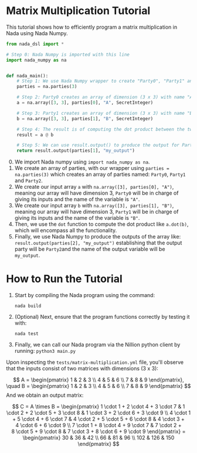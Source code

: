 # Matrix Multiplication Tutorial

This tutorial shows how to efficiently program a matrix multiplication in Nada using Nada Numpy. 

```python
from nada_dsl import *

# Step 0: Nada Numpy is imported with this line
import nada_numpy as na


def nada_main():
    # Step 1: We use Nada Numpy wrapper to create "Party0", "Party1" and "Party2"
    parties = na.parties(3)

    # Step 2: Party0 creates an array of dimension (3 x 3) with name "A"
    a = na.array([3, 3], parties[0], "A", SecretInteger)

    # Step 3: Party1 creates an array of dimension (3 x 3) with name "B"
    b = na.array([3, 3], parties[1], "B", SecretInteger)

    # Step 4: The result is of computing the dot product between the two which is another (3 x 3) matrix
    result = a @ b

    # Step 5: We can use result.output() to produce the output for Party2 and variable name "my_output"
    return result.output(parties[1], "my_output")

```

0. We import Nada numpy using `import nada_numpy as na`.
1. We create an array of parties, with our wrapper using `parties = na.parties(3)` which creates an array of parties named: `Party0`, `Party1` and `Party2`.
2. We create our input array `a` with `na.array([3], parties[0], "A")`, meaning our array will have dimension 3, `Party0` will be in charge of giving its inputs and the name of the variable is `"A"`.
3. We create our input array `b` with `na.array([3], parties[1], "B")`, meaning our array will have dimension 3, `Party1` will be in charge of giving its inputs and the name of the variable is `"B"`.
4. Then, we use the `dot` function to compute the dot product like `a.dot(b)`, which will encompass all the functionality.
5. Finally, we use Nada Numpy to produce the outputs of the array like:  `result.output(parties[2], "my_output")` establishing that the output party will be `Party2`and the name of the output variable will be `my_output`. 

# How to Run the Tutorial

1. Start by compiling the Nada program using the command:
   ```
   nada build
   ```

2. (Optional) Next, ensure that the program functions correctly by testing it with:
   ```
   nada test
   ```

3. Finally, we can call our Nada program via the Nillion python client by running: `python3 main.py`

Upon inspecting the `tests/matrix-multiplication.yml` file, you'll observe that the inputs consist of two matrices with dimensions (3 x 3):

$$
A = \begin{pmatrix} 1 & 2 & 3 \\ 4 & 5 & 6 \\ 7 & 8 & 9 \end{pmatrix}, \quad B = \begin{pmatrix} 1 & 2 & 3 \\ 4 & 5 & 6 \\ 7 & 8 & 9 \end{pmatrix}
$$
And we obtain an output matrix:

$$
C = A \times B = \begin{pmatrix} 1 \cdot 1 + 2 \cdot 4 + 3 \cdot 7  & 1 \cdot 2 + 2 \cdot 5 + 3 \cdot 8  & 1 \cdot 3 + 2 \cdot 6 + 3 \cdot 9  \\ 4 \cdot 1 + 5 \cdot 4 + 6 \cdot 7  &  4 \cdot 2 + 5 \cdot 5 + 6 \cdot 8  & 4 \cdot 3 + 4 \cdot 6 + 6 \cdot 9 \\ 7 \cdot 1 + 8 \cdot 4 + 9 \cdot 7  &  7 \cdot 2 + 8 \cdot 5 + 9 \cdot 8  & 7 \cdot 3 + 8 \cdot 6 + 9 \cdot 9 \end{pmatrix} = \begin{pmatrix} 30 & 36 & 42 \\ 66 & 81 & 96 \\ 102 & 126 & 150 \end{pmatrix} $$ 